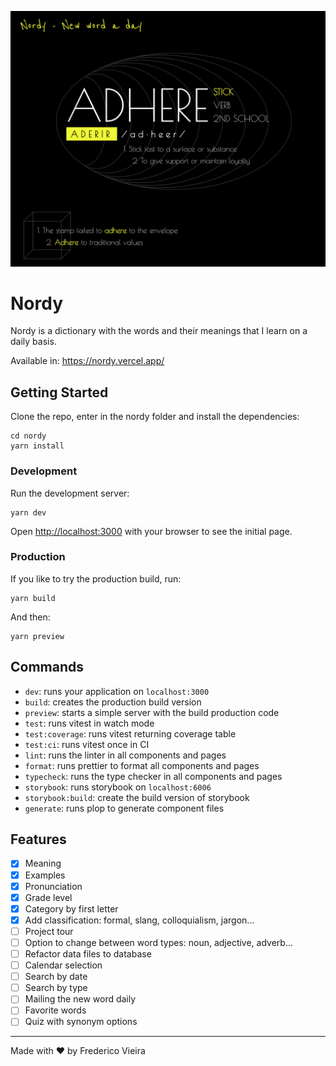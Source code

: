 <p align="center">
  <img src=".github/assets/nordy.png" alt="Nordy screenshot" />
</p>

# Nordy

Nordy is a dictionary with the words and their meanings that I learn on a daily basis.

Available in: https://nordy.vercel.app/

## Getting Started

Clone the repo, enter in the nordy folder and install the dependencies:

```
cd nordy
yarn install
```

### Development

Run the development server:

```
yarn dev
```

Open [http://localhost:3000](http://localhost:3000) with your browser to see the initial page.

### Production

If you like to try the production build, run:

```
yarn build
```

And then:

```
yarn preview
```

## Commands

- `dev`: runs your application on `localhost:3000`
- `build`: creates the production build version
- `preview`: starts a simple server with the build production code
- `test`: runs vitest in watch mode
- `test:coverage`: runs vitest returning coverage table
- `test:ci`: runs vitest once in CI
- `lint`: runs the linter in all components and pages
- `format`: runs prettier to format all components and pages
- `typecheck`: runs the type checker in all components and pages
- `storybook`: runs storybook on `localhost:6006`
- `storybook:build`: create the build version of storybook
- `generate`: runs plop to generate component files

## Features

- [x] Meaning
- [x] Examples
- [x] Pronunciation
- [x] Grade level
- [x] Category by first letter
- [x] Add classification: formal, slang, colloquialism, jargon...
- [ ] Project tour
- [ ] Option to change between word types: noun, adjective, adverb...
- [ ] Refactor data files to database
- [ ] Calendar selection
- [ ] Search by date
- [ ] Search by type
- [ ] Mailing the new word daily
- [ ] Favorite words
- [ ] Quiz with synonym options 

---

Made with ♥️ by Frederico Vieira
